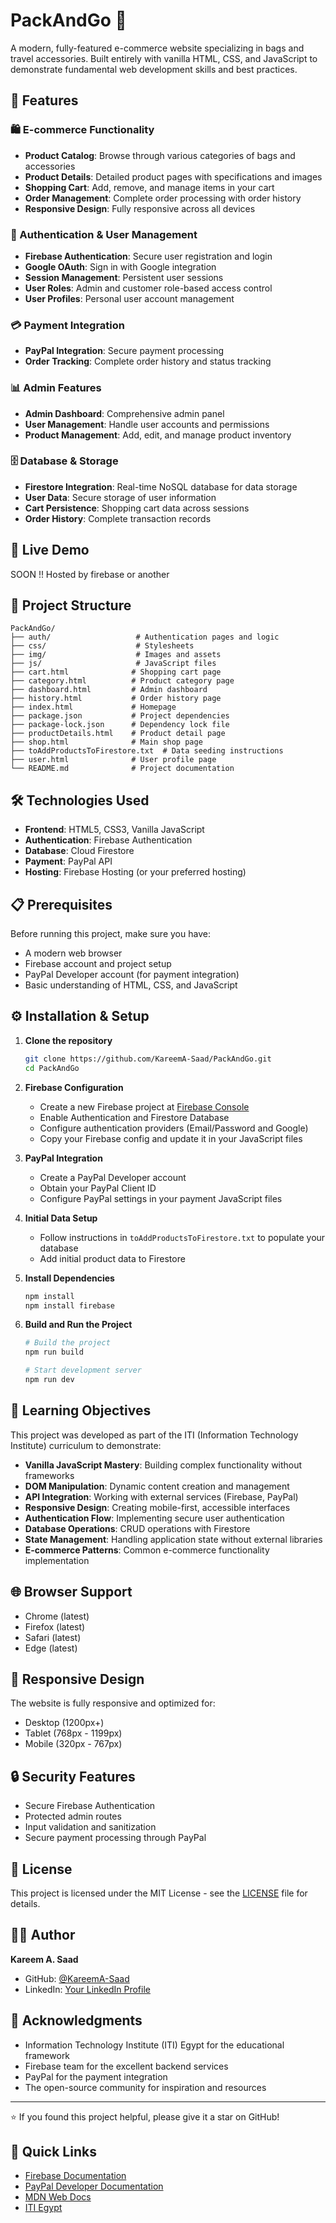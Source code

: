 # PackAndGo 🎒

A modern, fully-featured e-commerce website specializing in bags and travel accessories. Built entirely with vanilla HTML, CSS, and JavaScript to demonstrate fundamental web development skills and best practices.

## 🌟 Features

### 🛍️ E-commerce Functionality
- **Product Catalog**: Browse through various categories of bags and accessories
- **Product Details**: Detailed product pages with specifications and images
- **Shopping Cart**: Add, remove, and manage items in your cart
- **Order Management**: Complete order processing with order history
- **Responsive Design**: Fully responsive across all devices

### 🔐 Authentication & User Management
- **Firebase Authentication**: Secure user registration and login
- **Google OAuth**: Sign in with Google integration
- **Session Management**: Persistent user sessions
- **User Roles**: Admin and customer role-based access control
- **User Profiles**: Personal user account management

### 💳 Payment Integration
- **PayPal Integration**: Secure payment processing
- **Order Tracking**: Complete order history and status tracking

### 📊 Admin Features
- **Admin Dashboard**: Comprehensive admin panel
- **User Management**: Handle user accounts and permissions
- **Product Management**: Add, edit, and manage product inventory

### 🗄️ Database & Storage
- **Firestore Integration**: Real-time NoSQL database for data storage
- **User Data**: Secure storage of user information
- **Cart Persistence**: Shopping cart data across sessions
- **Order History**: Complete transaction records

## 🚀 Live Demo

SOON !! Hosted by firebase or another

## 📁 Project Structure

```
PackAndGo/
├── auth/                   # Authentication pages and logic
├── css/                    # Stylesheets
├── img/                    # Images and assets
├── js/                     # JavaScript files
├── cart.html              # Shopping cart page
├── category.html          # Product category page
├── dashboard.html         # Admin dashboard
├── history.html           # Order history page
├── index.html             # Homepage
├── package.json           # Project dependencies
├── package-lock.json      # Dependency lock file
├── productDetails.html    # Product detail page
├── shop.html              # Main shop page
├── toAddProductsToFirestore.txt  # Data seeding instructions
├── user.html              # User profile page
└── README.md              # Project documentation
```

## 🛠️ Technologies Used

- **Frontend**: HTML5, CSS3, Vanilla JavaScript
- **Authentication**: Firebase Authentication
- **Database**: Cloud Firestore
- **Payment**: PayPal API
- **Hosting**: Firebase Hosting (or your preferred hosting)

## 📋 Prerequisites

Before running this project, make sure you have:

- A modern web browser
- Firebase account and project setup
- PayPal Developer account (for payment integration)
- Basic understanding of HTML, CSS, and JavaScript

## ⚙️ Installation & Setup

1. **Clone the repository**
   ```bash
   git clone https://github.com/KareemA-Saad/PackAndGo.git
   cd PackAndGo
   ```

2. **Firebase Configuration**
   - Create a new Firebase project at [Firebase Console](https://console.firebase.google.com/)
   - Enable Authentication and Firestore Database
   - Configure authentication providers (Email/Password and Google)
   - Copy your Firebase config and update it in your JavaScript files

3. **PayPal Integration**
   - Create a PayPal Developer account
   - Obtain your PayPal Client ID
   - Configure PayPal settings in your payment JavaScript files

4. **Initial Data Setup**
   - Follow instructions in `toAddProductsToFirestore.txt` to populate your database
   - Add initial product data to Firestore

5. **Install Dependencies**
   ```bash
   npm install
   npm install firebase
   ```

6. **Build and Run the Project**
   ```bash
   # Build the project
   npm run build
   
   # Start development server
   npm run dev
   ```

## 🎯 Learning Objectives

This project was developed as part of the ITI (Information Technology Institute) curriculum to demonstrate:

- **Vanilla JavaScript Mastery**: Building complex functionality without frameworks
- **DOM Manipulation**: Dynamic content creation and management
- **API Integration**: Working with external services (Firebase, PayPal)
- **Responsive Design**: Creating mobile-first, accessible interfaces
- **Authentication Flow**: Implementing secure user authentication
- **Database Operations**: CRUD operations with Firestore
- **State Management**: Handling application state without external libraries
- **E-commerce Patterns**: Common e-commerce functionality implementation

## 🌐 Browser Support

- Chrome (latest)
- Firefox (latest)
- Safari (latest)
- Edge (latest)

## 📱 Responsive Design

The website is fully responsive and optimized for:
- Desktop (1200px+)
- Tablet (768px - 1199px)
- Mobile (320px - 767px)

## 🔒 Security Features

- Secure Firebase Authentication
- Protected admin routes
- Input validation and sanitization
- Secure payment processing through PayPal

## 📄 License

This project is licensed under the MIT License - see the [LICENSE](LICENSE) file for details.

## 👨‍💻 Author

**Kareem A. Saad**
- GitHub: [@KareemA-Saad](https://github.com/KareemA-Saad)
- LinkedIn: [Your LinkedIn Profile](https://linkedin.com/in/your-profile)

## 🙏 Acknowledgments

- Information Technology Institute (ITI) Egypt for the educational framework
- Firebase team for the excellent backend services
- PayPal for the payment integration
- The open-source community for inspiration and resources

---

⭐ If you found this project helpful, please give it a star on GitHub!

## 🔗 Quick Links

- [Firebase Documentation](https://firebase.google.com/docs)
- [PayPal Developer Documentation](https://developer.paypal.com/docs)
- [MDN Web Docs](https://developer.mozilla.org/en-US/)
- [ITI Egypt](https://iti.gov.eg/)
